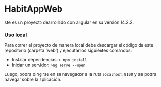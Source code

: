 # HabitAppWeb

ste es un proyecto dearrollado con angular en su versión 14.2.2.

### Uso local
Para correr el proyecto de manera local debe descargar el código de este repositorio (carpeta 'web') y ejecutar los siguientes comandos:

* Instalar dependencias: `> npm install`
* Iniciar un servidor: `>ng serve --open`

Luego, podrá dirigirse en su navegador a la ruta `localhost:8100` y allí podrá navegar sobre la aplicación.

